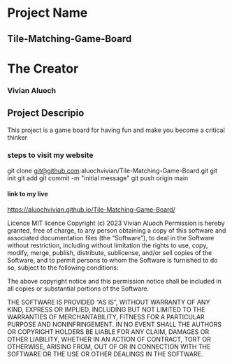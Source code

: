 # Project Name
## Tile-Matching-Game-Board

# The Creator
### Vivian Aluoch

## Project Descripio
This project is a game board for having fun and make you become a critical thinker

### steps to visit my website
git clone git@github.com:aluochvivian/Tile-Matching-Game-Board.git git init git add git commit -m "initial message" git push origin main


#### link to my live
https://aluochvivian.github.io/Tile-Matching-Game-Board/

Licence MIT licence Copyright (c) 2023 Vivian Aluoch
Permission is hereby granted, free of charge, to any person obtaining a copy of this software and associated documentation files (the “Software”), to deal in the Software without restriction, including without limitation the rights to use, copy, modify, merge, publish, distribute, sublicense, and/or sell copies of the Software, and to permit persons to whom the Software is furnished to do so, subject to the following conditions:

The above copyright notice and this permission notice shall be included in all copies or substantial portions of the Software.

THE SOFTWARE IS PROVIDED “AS IS”, WITHOUT WARRANTY OF ANY KIND, EXPRESS OR IMPLIED, INCLUDING BUT NOT LIMITED TO THE WARRANTIES OF MERCHANTABILITY, FITNESS FOR A PARTICULAR PURPOSE AND NONINFRINGEMENT. IN NO EVENT SHALL THE AUTHORS OR COPYRIGHT HOLDERS BE LIABLE FOR ANY CLAIM, DAMAGES OR OTHER LIABILITY, WHETHER IN AN ACTION OF CONTRACT, TORT OR OTHERWISE, ARISING FROM, OUT OF OR IN CONNECTION WITH THE SOFTWARE OR THE USE OR OTHER DEALINGS IN THE SOFTWARE.
